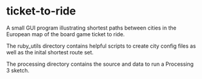 # ticket-to-ride

A small GUI program illustrating shortest paths between cities in the European map of the board game ticket to ride.

The ruby_utils directory contains helpful scripts to create city config files as well as the inital shortest route set.  

The processing directory contains the source and data to run a Processing 3 sketch.
